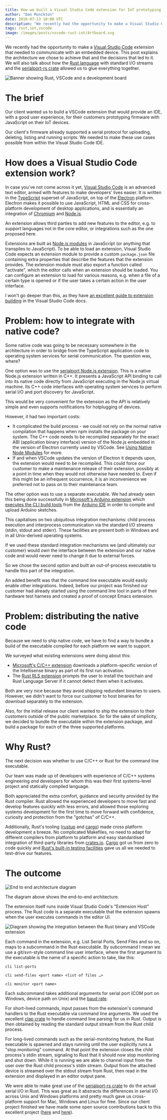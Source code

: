 ```yaml
---
title: How we built a Visual Studio Code extension for IoT prototyping
author: "Dan Munckton"
date: 2018-07-13 10:00 UTC
description: "We recently had the opportunity to make a Visual Studio Code extension that needed to communicate with an embedded device. This post explains the architecture we chose to achieve that and the decisions that led to it."
tags: rust,iot,vscode
image: /images/posts/vscode-rust-iot/Artboard.svg
---
```


We recently had the opportunity to make a [Visual Studio Code](https://code.visualstudio.com/) extension that needed to communicate with an embedded device. This post explains the architecture we chose to achieve that and the decisions that led to it. We will also talk about how the [Rust language](https://www.rust-lang.org/) with standard I/O streams and the [serialport-rs crate](https://crates.io/crates/serialport) allowed us to glue everything together.

![Banner showing Rust, VSCode and a development board](/images/posts/vscode-rust-iot/Artboard.svg)

# The brief

Our client wanted us to build a VSCode extension that would provide an IDE, with a good user experience, for their customers prototyping firmware with JavaScript on their IoT devices.

Our client's firmware already supported a serial protocol for uploading, deleting, listing and running scripts. We needed to make these use cases possible from within the Visual Studio Code IDE.

# How does a Visual Studio Code extension work?

In case you've not come across it yet, [Visual Studio Code](https://code.visualstudio.com/) is an advanced text editor, armed with features to make developers' lives easier. It is written in the [TypeScript](http://www.typescriptlang.org/) superset of JavaScript, on top of the [Electron](https://electronjs.org/) platform. Electron makes it possible to use JavaScript, HTML and CSS for cross-platform development of desktop applications, and is essentially an integration of [Chromium](https://www.chromium.org/) and [Node.js](https://nodejs.org/en/).

An extension allows third parties to add new features to the editor, e.g. to support languages not in the core editor, or integrations such as the one proposed here.

Extensions are built as [Node.js modules](https://docs.npmjs.com/getting-started/creating-node-modules) in JavaScript (or anything that transpiles to JavaScript). To be able to load an extension, Visual Studio Code expects an extension module to provide a custom `package.json` file containing extra properties that describe the features that the extension provides. The extension module must also export a function called "activate", which the editor calls when an extension should be loaded. You can configure an extension to load for various reasons, e.g. when a file of a certain type is opened or if the user takes a certain action in the user interface.

I won't go deeper than this, as they have [an excellent guide to extension building](https://code.visualstudio.com/docs/extensions/overview) in the Visual Studio Code docs.

# Problem: how to integrate with native code?

Some native code was going to be necessary somewhere in the architecture in order to bridge from the TypeScript application code to operating system services for serial communication. The question was, where?

One option was to use the [serialport Node.js extension](https://www.npmjs.com/package/serialport). This is a native Node.js extension written in C++. It presents a JavaScript API binding to call into its native code directly from JavaScript executing in the Node.js virtual machine. Its C++ code interfaces with operating system services to perform serial I/O and port discovery for JavaScript.

This would be very convenient for the extension as the API is relatively simple and even supports notifications for hotplugging of devices.

However, it had two important costs:

* It complicated the build process - we could not rely on the normal native compilation that happens when npm installs the package on your system. The C++ code needs to be recompiled separately for the exact ABI (application binary interface) version of the Node.js embedded in the version of Electron currently used by VSCode. See [Using Native Node Modules](https://github.com/electron/electron/blob/master/docs/tutorial/using-native-node-modules.md) for more.
* If and when VSCode updates the version of Electron it depends upon, the extension would need to be recompiled. This could force our customer to make a maintenance release of their extension, possibly at a point in time when they would not otherwise have needed to. Even if this might be an infrequent occurrence, it is an inconvenience we preferred not to pass on to their maintenance team.

The other option was to use a separate executable. We had already seen this being done successfully in [Microsoft's Arduino extension](https://github.com/Microsoft/vscode-arduino/) which [executes the CLI build tools](https://github.com/Microsoft/vscode-arduino/blob/0dc710ab8c7725bf1ff88becb038e6934ea49899/src/arduino/arduino.ts#L96) from the [Arduino IDE](https://www.arduino.cc/en/Main/Software) in order to compile and upload Arduino sketches.

This capitalises on two ubiquitous integration mechanisms: child process execution and interprocess communication via the standard I/O streams (stdin, stdout and stderr). These facilities are present both in Windows and in all Unix-derived operating systems.

If we used these standard integration mechanisms we (and ultimately our customer) would *own* the interface between the extension and our native code and would never need to change it due to external forces.

So we chose the second option and built an out-of-process executable to handle this part of the integration.

An added benefit was that the command line executable would easily enable other integrations. Indeed, before our project was finished our customer had already started using the command line tool in parts of their hardware test harness and created a proof of concept Emacs extension.

# Problem: distributing the native code

Because we need to ship native code, we have to find a way to bundle a build of the executable compiled for each platform we want to support.

We surveyed what existing extensions were doing about this:

* [Microsoft's C/C++ extension](https://github.com/Microsoft/vscode-cpptools) downloads a platform-specific version of the Intellisense binary as part of its first run activation.
* The [Rust RLS extension](https://github.com/rust-lang-nursery/rls-vscode) prompts the user to install the toolchain and Rust Language Server if it cannot detect them when it activates.

Both are very nice because they avoid shipping redundant binaries to users. However, we didn't want to force our customer to host binaries for download separately to the extension.

Also, for the initial release our client wanted to ship the extension to their customers outside of the public marketplace. So for the sake of simplicity, we decided to bundle the executable within the extension package, and build a package for each of the three supported platforms.

# Why Rust?

The next decision was whether to use C/C++ or Rust for the command line executable.

Our team was made up of developers with experience of C/C++ systems engineering *and* developers for whom this was their first systems-level project and statically compiled language.

Both appreciated the extra comfort, guidance and security provided by the Rust compiler. Rust allowed the experienced developers to move fast and develop features quickly with less errors, and allowed those exploring systems development for the first time to move forward with confidence, curiosity and protection from the "gotchas" of C/C++.

Additionally, Rust's tooling ([rustup](https://doc.rust-lang.org/book/second-edition/ch01-01-installation.html) and [cargo](https://doc.rust-lang.org/book/second-edition/ch01-03-hello-cargo.html)) made cross platform development a breeze. No complicated Makefiles, no need to adapt for different compilers from platform to platform and easy standardised integration of third-party libraries from [crates.io](https://crates.io/). [Cargo](https://doc.rust-lang.org/cargo/) got us from zero to code quickly and [Rust's built-in testing facilities](https://doc.rust-lang.org/book/second-edition/ch11-00-testing.html) gave us all we needed to test-drive our features.

# The outcome

![End to end architecture diagram](/images/posts/vscode-rust-iot/Diagram.svg)

The diagram above shows the end-to-end architecture.

The extension itself runs inside Visual Studio Code's "Extension Host" process. The Rust code is a separate executable that the extension spawns when the user executes commands in the editor UI.

![Diagram showing the integration between the Rust binary and VSCode extension](/images/posts/vscode-rust-iot/detail.svg)

Each command in the extension, e.g. List Serial Ports, Send Files and so on, maps to a subcommand in the Rust executable. By subcommand I mean we use a git/svn-style command line user interface, where the first argument to the executable is the name of a specific action to take, like this:

```shell
cli list-ports

cli send-files <port name> <list of files …>

cli monitor <port name>
```

Each subcommand takes additional arguments for serial port (COM port on Windows, device path on Unix) and the [baud rate](https://en.wikipedia.org/wiki/Baud).

For short-lived commands, input passes from the extension's command handlers to the Rust executable via command line arguments. We used the excellent [clap crate](https://clap.rs/) to handle command line parsing for us in Rust. Output is then obtained by reading the standard output stream from the Rust child process.

For long-lived commands such as the serial-monitoring feature, the Rust executable is spawned and stays running until the user explicitly runs a "stop monitoring" command. At that point the extension closes the child process's stdin stream, signaling to Rust that it should now stop monitoring and shut down. While it is running we are able to channel input from the user over the Rust child process's stdin stream. Output from the attached device is streamed over the stdout stream from Rust, then read in the extension and displayed in an editor output pane.

We were able to make great use of the [serialport-rs crate](https://crates.io/crates/serialport) to do the actual serial I/O in Rust. This was great as it abstracts the differences in serial I/O across Unix and Windows platforms and pretty much gave us cross-platform support for Mac, Windows and Linux for free. Since our client project finished we have made some open source contributions back to this excellent project ([here](https://gitlab.com/susurrus/serialport-rs/merge_requests/40) and [here](https://gitlab.com/susurrus/serialport-rs/merge_requests/46)).
